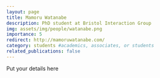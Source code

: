 ```yaml
---
layout: page
title: Mamoru Watanabe
description: PhD student at Bristol Interaction Group
img: assets/img/people/watanabe.png
importance: 5
redirect: http://mamoruwatanabe.com/
category: students #academics, associates, or students
related_publications: false
---
```


Put your details here
